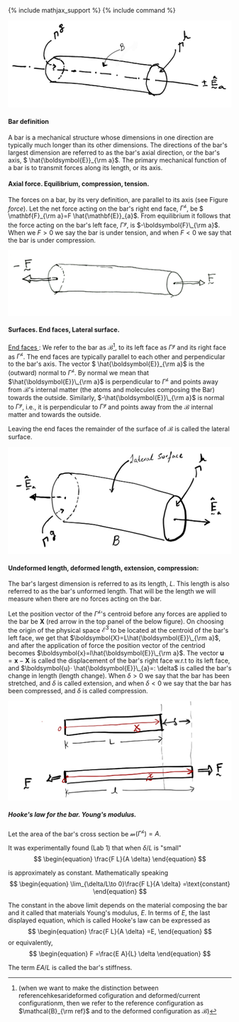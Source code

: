 {% include mathjax_support %}
{% include command %}





![Bar](ClassNotes3.jpg)

#### Bar definition

  A bar is a mechanical structure whose dimensions in one direction are typically much longer than its other dimensions. The directions of the bar's largest dimension are referred to as the bar's axial direction, or the bar's axis, $ \hat{\boldsymbol{E}}\_{\rm a}$.  The primary mechanical function of a bar is to transmit forces along its length, or its axis.


#### Axial force. Equilibrium, compression, tension.   

The forces on a bar, by its very definition, are parallel to its axis (see Figure _force_). Let the net force acting on the bar's right end face, $\Gamma^{\mathscr{h}}$, be $ \mathbf{F}\_{\rm a}=F \hat{\mathbf{E}}\_{a}$. From equilibrium it follows that the force acting on the bar's left face, $\Gamma^{\mathscr{g}}$, is $-\boldsymbol{F}\_{\rm a}$. When we $F>0$ we say the bar is under tension, and when $F<0$ we say that the bar is under compression.

![Forces on the bar](2021-09-11-23-01-57.png)



#### Surfaces. End faces, Lateral surface. 
<ins>End faces </ins>: We refer to the bar as $\mathcal{B}$[^1], to its left face as $\Gamma^{\mathscr{g}}$ and its right face as $\Gamma^{\mathscr{h}}$. The end faces are typically parallel to each other and perpendicular to the bar's axis. The vector $ \hat{\boldsymbol{E}}\_{\rm a}$ is the (outward) normal to $\Gamma^{\mathscr{h}}$. By normal we mean that $\hat{\boldsymbol{E}}\_{\rm a}$ is perpendicular to $\Gamma^{\mathscr{h}}$ and points away from $\mathcal{B}$'s internal matter (the atoms and molecules composing the Bar) towards the outside. Similarly, $-\hat{\boldsymbol{E}}\_{\rm a}$ is normal to $\Gamma^{\mathscr{g}}$, i.e., it is perpendicular to $\Gamma^{\mathscr{g}}$ and points away from the $\mathcal{B}$ internal matter and towards the outside.

Leaving the end faces the remainder of the surface of $\mathcal{B}$ is called the lateral surface.

![](2021-09-11-23-45-51.png)

<!-- _Tension and compression_
Let us cut the  $\mathcal{B}_0$, into two pieces, $^1\mathcal{B}$ and $^2\mathcal{B}$. Specifically, let us cut $\mathcal{B}$ with the $A$-$A'$ plane (see Figure), which is normal to the bar's axis $\pm \hat{\boldsymbol{e}}_a$.

We will call the  left piece $^1\mathcal{B}$ and the right piece  $^2\mathcal{B}$.

Let the  surface on $^1\mathcal{B}$ that is newly created be called $S^1$ and that that on  $^2\mathcal{B}$ that is newly created be called $S^2$. 

The vector $\hat{\boldsymbol{n}}^{1}$ is (outward) normal to $S^1$. By normal we mean that $\hat{\boldsymbol{n}}^{1}$ is perpendicular to $S^1$ and points away from the $^1\mathcal{B}$ internal matter (the atoms and molecules composing the Bar) towards the outside. Similarly, $\hat{\boldsymbol{n}}^{1}$ is normal to $S^2$, i.e., it is perpendicular to $S^2$ and points away from the $^2\mathcal{B}$ internal matter and towards the outside.

Note that $\hat{\boldsymbol{n}}^{1}=-\hat{\boldsymbol{n}}^{2}$ -->


#### Undeformed length, deformed length, extension, compression:

The bar's largest dimension is referred to as its length, $L$. This length is also referred to as the bar's unformed length. That will be the length we will measure when there are no forces acting on the bar.


Let the position vector of the $\Gamma^{\mathscr{h}}$'s centroid before any forces are applied to the bar be $\boldsymbol{X}$ (red arrow in the top panel of the below figure). On choosing the origin of the physical space $\mathcal{E}^3$ to be located at the centroid of the bar's left face, we get that $\boldsymbol{X}=L\hat{\boldsymbol{E}}\_{\rm a}$, and after the application of force the position vector of the centriod becomes $\boldsymbol{x}=l\hat{\boldsymbol{E}}\_{\rm a}$. The vector $\boldsymbol{u}=\boldsymbol{x}-\boldsymbol{X}$ is called the displacement of the bar's right face w.r.t to its left face, and $\boldsymbol{u}⋅ \hat{\boldsymbol{E}}\_{a}=: \delta$ is called the bar's change in length (length change). When $\delta>0$ we say that the bar has been stretched, and $\delta$ is called extension, and when  $\delta<0$ we say that the bar has been compressed, and $\delta$ is called compression.

![](2021-09-11-23-51-41.png)

##### Hooke's law for the bar. Young's modulus.
Let the area of the bar's cross section be $\mathcal{m}(\Gamma^{\mathscr{h}})=A$. 

It was experimentally found (Lab 1) that  when $\delta /L$ is "small"
$$
\begin{equation}
\frac{F L}{A \delta} 
\end{equation}
$$ 

 is approximately as constant. Mathematically speaking 
$$
\begin{equation}
\lim_{\delta/L\to 0}\frac{F L}{A \delta} =\text{constant}
\end{equation}
$$ 

The constant in the above limit depends on the material composing the bar and it called that materials Young's modulus, $E$. In terms of $E$, the last displayed equation, which is called Hooke's law can be expressed as
$$
\begin{equation}
\frac{F L}{A \delta} =E,
\end{equation}
$$ 
or equivalently,
$$
\begin{equation}
F  =\frac{E A}{L} \delta
\end{equation}
$$ 

The term $E A/L$ is called the bar's stiffness.

[^1]: (when we want to make the distinction between referencehkesarideformed cofiguration and deformed/current configurationm, then we refer to the reference configuration as $\mathcal{B}_{\rm ref}$ and to the deformed configuration as $\mathcal{B}$)

<!-- 
TODO: The compression of the chair. 
TODO: The discussion of the stiffnesses of different materials.
TODO: The composite bar. 
TODO: The Timoshenko problem.  -->